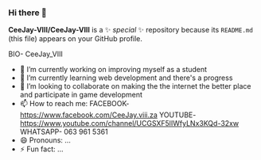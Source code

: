 ### Hi there 👋

**CeeJay-VIII/CeeJay-VIII** is a ✨ _special_ ✨ repository because its `README.md` (this file) appears on your GitHub profile.

BIO- CeeJay_VIII

- 🔭 I’m currently working on improving myself as a student
- 🌱 I’m currently learning web development and there's a progress
- 👯 I’m looking to collaborate on making the the internet the better place and participate in game development
- 📫 How to reach me:
FACEBOOK- https://www.facebook.com/CeeJay.viii.za
YOUTUBE- https://www.youtube.com/channel/UCGSXF5lIWfyLNx3KQd-32xw
WHATSAPP- 063 961 5361
- 😄 Pronouns: ...
- ⚡ Fun fact: ...
